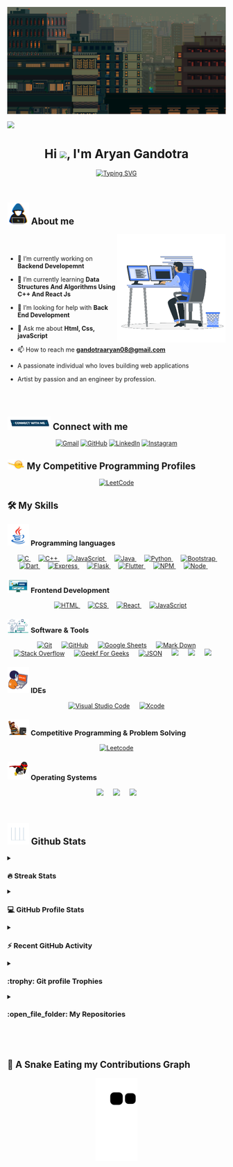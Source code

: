 ![MasterHead](https://github.com/AryanGandotra/AryanGandotra/blob/main/Images/something_gif_log%20_%20Patreon.gif)

![](https://komarev.com/ghpvc/?username=AryanGandotra&color=8D94BA&style=flat-square&label=👀)

<h1 align="center">Hi <img src="https://media.giphy.com/media/hvRJCLFzcasrR4ia7z/giphy.gif" width="35">, I'm Aryan Gandotra </h1>
<p align="center">
<a href="https://git.io/typing-svg"><img src="https://readme-typing-svg.demolab.com?font=Fira+Code&pause=1000&color=FFFA49&width=435&lines=Computer+Science+Student;A+Passionate+Developer+From+India;Always+Learning+New+Things" alt="Typing SVG" /></a>
</p>

<br>

## <picture><img src = "https://github.com/AryanGandotra/AryanGandotra/blob/main/Images/about_me.gif" width = 50px></picture> About me

<picture> <img align="right" src="https://github.com/AryanGandotra/AryanGandotra/blob/main/Images/Right_Side.gif" width = 250px></picture>

<br><br>

- 🔭 I’m currently working on **Backend Developemnt**

- 🌱 I’m currently learning **Data Structures And Algorithms Using C++ And React Js**

- 🤝 I’m looking for help with **Back End Development**

- 💬 Ask me about **Html, Css, javaScript**

- 📫 How to reach me **gandotraaryan08@gmail.com**

- A passionate individual who loves building web applications

- Artist by passion and an engineer by profession.

<br>
<br>

## <picture> <img src="https://github.com/AryanGandotra/AryanGandotra/blob/main/Images/Connect-with-me.gif" width="100px"> </picture> Connect with me

<p align="center">
	<a href="mailto:gandotraaryan08@gmail.com"><img img src="https://img.shields.io/badge/gmail-%23EA4335.svg?style=for-the-badge&logo=gmail&logoColor=white" alt="Gmail"/></a>
	<a href="https://github.com/AryanGandotra"><img src="https://img.shields.io/badge/github-%23181717.svg?style=for-the-badge&logo=github&logoColor=white" alt="GitHub"/></a>
	<a href="https://www.linkedin.com/in/aryan-gandotra-708b07241/"><img src="https://img.shields.io/badge/linkedin-%230A66C2.svg?style=for-the-badge&logo=linkedin&logoColor=white" alt="LinkedIn"/></a>
	<a href="https://instagram.com/a.r.y.a.n._.10.03?igshid=YmMyMTA2M2Y"><img src="https://img.shields.io/badge/instagram-%23E4405F.svg?style=for-the-badge&logo=instagram&logoColor=white" alt="Instagram"/></a>
</p>

## <picture> <img src="https://github.com/AryanGandotra/AryanGandotra/blob/main/Images/competitive_programming_profile.png" width=40> </picture> My Competitive Programming Profiles

<p align="center">
	<a href="https://leetcode.com/gandotraaryan08/"><img src="https://img.icons8.com/external-tal-revivo-shadow-tal-revivo/50/000000/external-level-up-your-coding-skills-and-quickly-land-a-job-logo-shadow-tal-revivo.png" alt="LeetCode"/></a>
</p>

## 🛠️ My Skills

### <picture> <img src = "https://github.com/AryanGandotra/AryanGandotra/blob/main/Images/Programming_Languages.gif" width = 50px> </picture> Programming languages

<p align="center"> 
  &emsp; 
  <a href="https://www.cprogramming.com/" target="_blank">  
    <img alt="C" src="https://img.shields.io/badge/C%20-%232370ED.svg?style=for-the-badge&logo=c&logoColor=white">
  </a> 
  &emsp;
  <a href="https://www.w3schools.com/cpp/" target="_blank"> 
    <img alt="C++" src="https://img.shields.io/badge/C++%20-%2300599C.svg?style=for-the-badge&logo=c%2B%2B&logoColor=white">
  </a> 
  &emsp;
  <a href="https://developer.mozilla.org/en-US/docs/Web/JavaScript" target="_blank"> 
     <img alt="JavaScript" src="https://img.shields.io/badge/JavaScript%20-%23F7DF1E.svg?style=for-the-badge&logo=javascript&logoColor=black">
   </a>
  &emsp;
  <a href="https://www.java.com" target="_blank"> 
    <img alt="Java" src="https://img.shields.io/badge/Java-%23007396.svg?style=for-the-badge&logo=java&logoColor=white">
  </a>
  &emsp;
   <a href="https://www.python.org" target="_blank">
    <img alt="Python" src="https://img.shields.io/badge/Python%20-%2314354C.svg?style=for-the-badge&logo=python&logoColor=white">
  </a>
	&emsp;
    <a href="https://getbootstrap.com/" target="_blank">
    <img alt="Bootstrap" src="https://img.shields.io/badge/Bootstrap%20-%6610f2.svg?style=for-the-badge">
    </a>
	&emsp;
    <a href="#" target="_blank">
    <img alt="Dart" src="https://img.shields.io/badge/dart-%230175C2.svg?style=for-the-badge&logo=dart&logoColor=white">
    </a>
	&emsp;
    <a href="#" target="_blank">
    <img alt="Express" src="https://img.shields.io/badge/express.js-%23404d59.svg?style=for-the-badge&logo=express&logoColor=%2361DAFB">
    </a>
	&emsp;
    <a href="#" target="_blank">
    <img alt="Flask" src="https://img.shields.io/badge/flask-%23000.svg?style=for-the-badge&logo=flask&logoColor=white">
    </a>
	&emsp;
    <a href="#" target="_blank">
    <img alt="Flutter" src="https://img.shields.io/badge/Flutter-%2302569B.svg?style=for-the-badge&logo=Flutter&logoColor=white">
    </a>
	&emsp;
    <a href="#" target="_blank">
    <img alt="NPM" src="https://img.shields.io/badge/NPM-%23000000.svg?style=for-the-badge&logo=npm&logoColor=white">
    </a>
	&emsp;
    <a href="#" target="_blank">
    <img alt="Node" src="https://img.shields.io/badge/node.js-6DA55F?style=for-the-badge&logo=node.js&logoColor=white">
    </a>
	&emsp;
</p>

### <picture> <img src= "https://github.com/AryanGandotra/AryanGandotra/blob/main/Images/Front_End.gif" width = 50px> </picture> Frontend Development

<p align="center"> 
  &emsp; 
  <a href="https://www.w3.org/html/" target="_blank"> 
   <img alt="HTML" src="https://img.shields.io/badge/HTML5%20-%23E34F26.svg?style=for-the-badge&logo=html5&logoColor=white">
  </a>   
  &emsp;
  <a href="https://www.w3schools.com/css/" target="_blank">
    <img alt="CSS" src="https://img.shields.io/badge/CSS%20-%231572B6.svg?style=for-the-badge&logo=css3&logoColor=white">
  </a> 
  &emsp;
  <a href="https://www.python.org" target="_blank">
    <img alt="React" src="https://img.shields.io/badge/react-%2361DAFB.svg?style=for-the-badge&logo=React&logoColor=black">
  </a>
  &emsp;
  <a href="https://developer.mozilla.org/en-US/docs/Web/JavaScript" target="_blank"> 
     <img alt="JavaScript" src="https://img.shields.io/badge/JavaScript%20-%23F7DF1E.svg?style=for-the-badge&logo=javascript&logoColor=black">
   </a>
</p>

### <picture> <img src = "https://github.com/AryanGandotra/AryanGandotra/blob/main/Images/Software_Tools.gif" width = 50px> </picture> Software & Tools

<p align="center">
  &emsp;
    <a href="#"><img alt="Git" src="https://img.shields.io/badge/Git%20-%23F05033.svg?style=for-the-badge&logo=git&logoColor=white"></a>
  &emsp;
    <a href="#"><img alt="GitHub" src="https://img.shields.io/badge/github-%23181717.svg?style=for-the-badge&logo=github&logoColor=white"></a>
  &emsp;
    <a href="#"><img alt="Google Sheets" src="https://img.shields.io/badge/Google%20Sheets%20-%2334A853.svg?style=for-the-badge&logo=google%20sheets&logoColor=white"></a>
  &emsp;
    <a href="#"><img alt="Mark Down" src="https://img.shields.io/badge/Markdown-000000?style=for-the-badge&logo=markdown&logoColor=white"></a>
  &emsp;
    <a href="#"><img alt="Stack Overflow" src="https://img.shields.io/badge/-Stack%20Overflow-FE7A16?style=for-the-badge&logo=stack-overflow&logoColor=white"></a>
  &emsp;
    <a href="#"><img alt="Geekf For Geeks" src="https://img.shields.io/badge/geeksforgeeks-%230F9D58.svg?style=for-the-badge&logo=geeksforgeeks&logoColor=white"></a>
  &emsp;
    <a href="#"><img alt="JSON" img src="https://img.shields.io/badge/json-%23000000.svg?style=for-the-badge&logo=json&logoColor=white"></a>
  &emsp;
    <a href="#"><img src="https://img.shields.io/badge/mysql-%234479A1.svg?&style=for-the-badge&logo=mysql&logoColor=white"/></a>
  &emsp;
    <a href="#"><img src="https://img.shields.io/badge/figma-%23F24E1E.svg?style=for-the-badge&logo=figma&logoColor=white"/></a>
  &emsp;
    <a href="#"><img src="https://img.shields.io/badge/Canva-%2300C4CC.svg?style=for-the-badge&logo=Canva&logoColor=white"/></a>
  &emsp;
</p>

### <picture> <img src = "https://github.com/AryanGandotra/AryanGandotra/blob/main/Images/IDEs.gif" width = 50px> </picture> IDEs

<p align="center">
  &emsp;
    <a href="#"><img alt="Visual Studio Code" src="https://img.shields.io/badge/Visual%20Studio%20Code-0078d7.svg?style=for-the-badge&logo=visual-studio-code&logoColor=white"></a>
  &emsp;
    <a href="#"><img alt="Xcode" src="https://img.shields.io/badge/X%20Code-0078d7.svg?style=for-the-badge"></a>
  &emsp;
</p>

### <picture> <img src = "https://github.com/AryanGandotra/AryanGandotra/blob/main/Images/CP_PS.gif" width = 50px> </picture> Competitive Programming & Problem Solving

<p align="center">
  &emsp;
    <a href="#"><img alt = "Leetcode" src="https://img.shields.io/badge/leetcode%20-%23FFA116.svg?style=for-the-badge&logo=leetcode&logoColor=black" /></a>
  &emsp;

</p>

### <picture> <img src = "https://github.com/AryanGandotra/AryanGandotra/blob/main/Images/OS.gif" width = 50px> </picture> Operating Systems

<p align="center">
  &emsp;
    <a href="#"><img src="https://img.shields.io/badge/Linux-FCC624?style=for-the-badge&logo=linux&logoColor=black"></a>
  &emsp;
    <a href="#"><img src="https://img.shields.io/badge/Ubuntu-E95420?style=for-the-badge&logo=ubuntu&logoColor=white"></a>
  &emsp;
    <a href="#"><img src="https://img.shields.io/badge/Windows-0078D6?style=for-the-badge&logo=windows&logoColor=white"></a>
  &emsp;
</p>

<br>

## <picture> <img src = "https://github.com/AryanGandotra/AryanGandotra/blob/main/Images/Statistics.gif" width = 50px> </picture> Github Stats

<details><summary><h3> 🔥 Streak Stats</h3></summary>

---

<p align="center"><img src="https://github-readme-streak-stats.herokuapp.com/?user=AryanGandotra&theme=dracula" alt="7oSkaaa" /></p>

</details>
  
<details><summary><h3>💻 GitHub Profile Stats</h3></summary>

---

<p align="center">
    <a href="https://github.com/anuraghazra/github-readme-stats">
	    <img alt="AryanGandotra's Github Stats" src="https://github-readme-stats.vercel.app/api?username=AryanGandotra&show_icons=true&count_private=true&locale=en&theme=dracula&layout=compact" height="230px"/></a>
	  <img src="https://github-readme-stats.vercel.app/api/top-langs?username=AryanGandotra&langs_count=10&show_icons=true&locale=en&theme=dracula" alt="7oSkaaa" height="230px"/>
<br/>

<b>Note:</b> Top languages is only a metric of the languages my public code consists of and doesn't reflect experience or skill level.

  </p>
</details>

<details><summary><h3>⚡ Recent GitHub Activity</h3></summary>

---

[![AryanGandotra's github activity graph](https://github-readme-activity-graph.vercel.app/graph?username=AryanGandotra&theme=dracula)](https://github.com/AryanGandotra/github-readme-activity-graph)

</details>

<details><summary> <h3> :trophy: Git profile Trophies </h3></summary>

---

<p align="center"> <a href="https://github.com/ryo-ma/github-profile-trophy"><img src="https://github-profile-trophy.vercel.app/?username=AryanGandotra&layout=compact&theme=dracula&column=4&margin-w=15&margin-h=15" alt="aryan" /></a> </p>
	
</details>
	
<details><summary><h3> :open_file_folder: My Repositories </h3></summary>

---

<div>
  <p align="center">
	<a href="https://github.com/AryanGandotra/Leet-Code">
      		<img src="https://github-readme-stats.vercel.app/api/pin/?username=AryanGandotra&repo=Leet-Code&theme=dracula" alt="GitHub Stats" />
    	</a>
	<a href="https://github.com/AryanGandotra/Project-Stockly">
      		<img src="https://github-readme-stats.vercel.app/api/pin/?username=AryanGandotra&repo=Project-Stockly&theme=dracula" alt="GitHub Stats" />
    	</a>
    	<a href="https://github.com/AryanGandotra/Heart-Disease-Prediction-using-Machine-Learning">
      		<img src="https://github-readme-stats.vercel.app/api/pin/?username=AryanGandotra&repo=Heart-Disease-Prediction-using-Machine-Learning&theme=dracula" alt="GitHub Stats" />
    	</a>
    	<a href="https://github.com/AryanGandotra/Browser-Chat-Application">
      		<img src="https://github-readme-stats.vercel.app/api/pin/?username=AryanGandotra&repo=Browser-Chat-Application&theme=dracula" alt="GitHub Stats" />
    	</a>
    	<a href="https://github.com/AryanGandotra/Bank-Management-System">
      		<img src="https://github-readme-stats.vercel.app/api/pin/?username=AryanGandotra&repo=Bank-Management-System&theme=dracula" alt="GitHub Stats" />
    	</a>
	<a href="https://github.com/AryanGandotra/Medicare_js">
      		<img src="https://github-readme-stats.vercel.app/api/pin/?username=AryanGandotra&repo=Medicare_js&theme=dracula" alt="GitHub Stats" />
    	</a>
	
  </p>
</div>
</details>

</br></br>

## 🐍 A Snake Eating my Contributions Graph

<p align = "center">
	<img src = "https://github.com/AryanGandotra/AryanGandotra/blob/output/github-contribution-grid-snake.svg" alt = "Snake Game"/>
</p>

